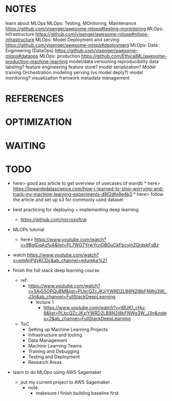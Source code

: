 # NOTES
learn about MLOps
    MLOps: Testing, MOnitoring, Maintenance
        https://github.com/visenger/awesome-mlops#testing-monintoring
    MLOps: Infrastructure
        https://github.com/visenger/awesome-mlops#mlops-infrastructure
    MLOps: Model Deployment and serving
        https://github.com/visenger/awesome-mlops#deployment
    MLOps: Data Engineering (DataOps)
        https://github.com/visenger/awesome-mlops#dataops
    MLOps: production
        https://github.com/EthicalML/awesome-production-machine-learning
            model/data versioning
            reproducibility
            data labeling?
            feature engineering
            feature store?
            model serialization?
            Model training Orchestration 
            modeling serving (vs model deply?)
            model monitoring?
            visualizaiton framwork
            metadata management
# REFERENCES
# OPTIMIZATION
# WAITING
# TODO
* here> good ass article to get overview of usecases of wandb
    *
    here> https://towardsdatascience.com/how-i-learned-to-stop-worrying-and-track-my-machine-learning-experiments-d9f2dfe8e4b3
        * here> follow the article and set up s3 for commonly used dataset
* best practicing for deploying + implementing deep learning 
    * https://github.com/microsoft/ai
* MLOPs tutorial
    * here> https://www.youtube.com/watch?v=9BgIDqAzfuA&list=PL7WG7YrwYcnDBDuCkFbcyjnZQrdskFsBz 
* watch https://www.youtube.com/watch?v=pmAnPdyKCDc&ab_channel=edureka%21
* finish the full stack deep learning course
    * ref:
        * https://www.youtube.com/watch?v=5AjG5OPQuBM&list=PLbcQZcJKzjYWRD2LB8N2I8bFNWg3W_J3n&ab_channel=FullStackDeepLearning
            * lecture 1
                * https://www.youtube.com/watch?v=tBUK1_cHu-8&list=PLbcQZcJKzjYWRD2LB8N2I8bFNWg3W_J3n&index=2&ab_channel=FullStackDeepLearning
    * ToC
        * Setting up Machine Learning Projects
        * Infrastructure and tooling
        * Data Management
        * Machine Learning Teams
        * Training and Debugging 
        * Testing and Deployment
        * Research Areas

* learn to do MLOps using AWS Sagemaker
    * put my current project to AWS Sagemaker
        * note:
            * makesure I finish building baseline first



